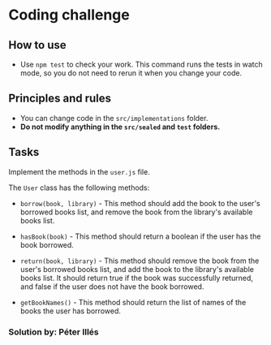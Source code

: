 # Coding challenge

## How to use

- Use `npm test` to check your work. This command runs the tests in watch mode, so you do  not need to rerun it when you change your code.

## Principles and rules

- You can change code in the `src/implementations` folder.
- **Do not modify anything in the `src/sealed` and `test` folders.**

## Tasks

Implement the methods in the `user.js` file.

The `User` class has the following methods:

- `borrow(book, library)` - This method should add the book to the user's borrowed books list, and
  remove the book from the library's available books list.


- `hasBook(book)` - This method should return a boolean if the user has the book borrowed.


- `return(book, library)` - This method should remove the book from the user's borrowed books list,
  and
  add the book to the library's available books list. It should return true if the book was successfully returned, and false if the user does not have the book borrowed.


- `getBookNames()` - This method should return the list of names of the books the user has borrowed.

### Solution by: Péter Illés